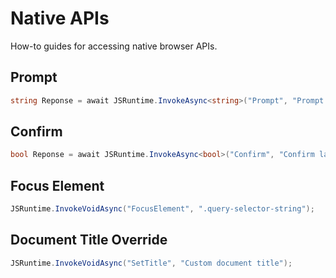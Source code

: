 # Native APIs

How-to guides for accessing native browser APIs.

## Prompt

```csharp
string Reponse = await JSRuntime.InvokeAsync<string>("Prompt", "Prompt label text.", "Optional placeholder value");
```

## Confirm

```csharp
bool Reponse = await JSRuntime.InvokeAsync<bool>("Confirm", "Confirm label text.");
```

## Focus Element

```csharp
JSRuntime.InvokeVoidAsync("FocusElement", ".query-selector-string");
```

## Document Title Override

```csharp
JSRuntime.InvokeVoidAsync("SetTitle", "Custom document title");
```